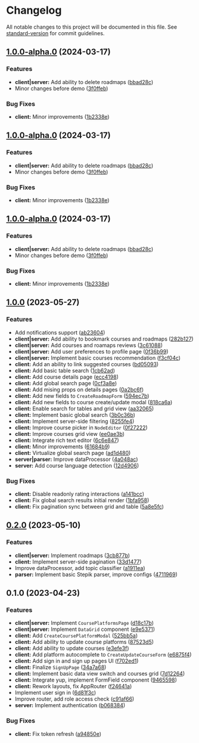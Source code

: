 # Changelog

All notable changes to this project will be documented in this file. See [standard-version](https://github.com/conventional-changelog/standard-version) for commit guidelines.

## [1.0.0-alpha.0](https://github.com/FloydanTheBeast/diploma/compare/v1.0.0...v1.0.0-alpha.0) (2024-03-17)


### Features

* **client|server:** Add ability to delete roadmaps ([bbad28c](https://github.com/FloydanTheBeast/diploma/commit/bbad28cdea534d8785ad5f1e0dae70414e7267d7))
* Minor changes before demo ([3f0ffeb](https://github.com/FloydanTheBeast/diploma/commit/3f0ffeb067f070d8a91ba7ae87d6c99c666f0c64))


### Bug Fixes

* **client:** Minor improvements ([1b2338e](https://github.com/FloydanTheBeast/diploma/commit/1b2338e049208f8732a5e3ab2671fc2a0aba201b))

## [1.0.0-alpha.0](https://github.com/FloydanTheBeast/diploma/compare/v1.0.0...v1.0.0-alpha.0) (2024-03-17)


### Features

* **client|server:** Add ability to delete roadmaps ([bbad28c](https://github.com/FloydanTheBeast/diploma/commit/bbad28cdea534d8785ad5f1e0dae70414e7267d7))
* Minor changes before demo ([3f0ffeb](https://github.com/FloydanTheBeast/diploma/commit/3f0ffeb067f070d8a91ba7ae87d6c99c666f0c64))


### Bug Fixes

* **client:** Minor improvements ([1b2338e](https://github.com/FloydanTheBeast/diploma/commit/1b2338e049208f8732a5e3ab2671fc2a0aba201b))

## [1.0.0-alpha.0](https://github.com/FloydanTheBeast/diploma/compare/v1.0.0...v1.0.0-alpha.0) (2024-03-17)


### Features

* **client|server:** Add ability to delete roadmaps ([bbad28c](https://github.com/FloydanTheBeast/diploma/commit/bbad28cdea534d8785ad5f1e0dae70414e7267d7))
* Minor changes before demo ([3f0ffeb](https://github.com/FloydanTheBeast/diploma/commit/3f0ffeb067f070d8a91ba7ae87d6c99c666f0c64))


### Bug Fixes

* **client:** Minor improvements ([1b2338e](https://github.com/FloydanTheBeast/diploma/commit/1b2338e049208f8732a5e3ab2671fc2a0aba201b))

## [1.0.0](https://github.com/FloydanTheBeast/diploma/compare/v0.2.0...v1.0.0) (2023-05-27)


### Features

* Add notifications support ([ab23604](https://github.com/FloydanTheBeast/diploma/commit/ab236048745f5e3aed049ae1693c1ab444e9295e))
* **client|server:** Add ability to bookmark courses and roadmaps ([282b127](https://github.com/FloydanTheBeast/diploma/commit/282b127468825e26799df18b472e631d45b07ed9))
* **client|server:** Add courses and roamaps reviews ([3c61088](https://github.com/FloydanTheBeast/diploma/commit/3c61088b32b8752d6754e2592eb9c0b800e625aa))
* **client|server:** Add user preferences to profile page ([0f36b99](https://github.com/FloydanTheBeast/diploma/commit/0f36b994101ba9dcf4db3d5035955ab3342fc1f4))
* **client|server:** Implement basic courses recommendation ([f3cf04c](https://github.com/FloydanTheBeast/diploma/commit/f3cf04c16ee174f81376a0512f33fdc69be22dd5))
* **client:** Add an ability to link suggested courses ([bd05093](https://github.com/FloydanTheBeast/diploma/commit/bd05093580c71fac86a5b1b0632af230b0b4c6d1))
* **client:** Add basic table search ([1cb62ad](https://github.com/FloydanTheBeast/diploma/commit/1cb62ada0c05001788784c96c99df185546d1c17))
* **client:** Add course details page ([ecc4198](https://github.com/FloydanTheBeast/diploma/commit/ecc4198dea22de5a8133799977f1ac31a4b75347))
* **client:** Add global search page ([0cf3a8e](https://github.com/FloydanTheBeast/diploma/commit/0cf3a8e0acff4fd04732c2ff47237da3a23da23f))
* **client:** Add mising props on details pages ([0a2bc6f](https://github.com/FloydanTheBeast/diploma/commit/0a2bc6fd422c59ce0484296c11f4ff802a7916a9))
* **client:** Add new fields to `CreateRoadmapForm` ([594ec7b](https://github.com/FloydanTheBeast/diploma/commit/594ec7b3c34b36cc2860db3a7c9623d729ca84fc))
* **client:** Add new fields to course create/update modal ([818ca6a](https://github.com/FloydanTheBeast/diploma/commit/818ca6a039db5e6bf9834785bd9d282b4b82c31e))
* **client:** Enable search for tables and grid view ([aa32065](https://github.com/FloydanTheBeast/diploma/commit/aa32065f2cbb32da9a55037d1ed6b5e202923421))
* **client:** Implement basic global search ([3b0c36b](https://github.com/FloydanTheBeast/diploma/commit/3b0c36b6a6f198cc842694e25124e7900122d50e))
* **client:** Implement server-side filtering ([8255fe4](https://github.com/FloydanTheBeast/diploma/commit/8255fe4d8fd4fe61d7646f28b7100b40a3deffe1))
* **client:** Improve course picker in `NodeEditor` ([0f27222](https://github.com/FloydanTheBeast/diploma/commit/0f2722273402022ede90fbf274691de81318660c))
* **client:** Improve courses grid view ([ee0ae3b](https://github.com/FloydanTheBeast/diploma/commit/ee0ae3bb55cdeee868ca818c5a1ec65ab613d9fb))
* **client:** Integrate rich text editor ([6c6e847](https://github.com/FloydanTheBeast/diploma/commit/6c6e847e191bd6f7e719ff2a6571bd48491bf6c5))
* **client:** Minor improvements ([61684b9](https://github.com/FloydanTheBeast/diploma/commit/61684b9220a902be461f45e1ba262d4c22572e4e))
* **client:** Virtualize global search page ([ad1d480](https://github.com/FloydanTheBeast/diploma/commit/ad1d480a2dccafaa60f0d44fc5ec580bea2944cf))
* **server|parser:** Improve dataProcessor ([4a048ac](https://github.com/FloydanTheBeast/diploma/commit/4a048acbe7d3c77996ce6a052838172e976b1573))
* **server:** Add course language detection ([12d4906](https://github.com/FloydanTheBeast/diploma/commit/12d4906d6dc552d85d9a69c5a3f87d31673860cb))


### Bug Fixes

* **client:** Disable readonly rating interactions ([a141bcc](https://github.com/FloydanTheBeast/diploma/commit/a141bcc779edd61545eb1dd831ee1cb1203edc21))
* **client:** Fix global search results initial render ([1bfa958](https://github.com/FloydanTheBeast/diploma/commit/1bfa9583e3d0ddb35872c94e38db48f3bb82d9bd))
* **client:** Fix pagination sync between grid and table ([5a8e5fc](https://github.com/FloydanTheBeast/diploma/commit/5a8e5fc6ed2a9da0dbdf19961eddda768a49dc3a))

## [0.2.0](https://github.com/FloydanTheBeast/diploma/compare/v0.1.0...v0.2.0) (2023-05-10)


### Features

* **client|server:** Implement roadmaps ([3cb877b](https://github.com/FloydanTheBeast/diploma/commit/3cb877b3c9179324114701b01f385523463a2b90))
* **client:** Implement server-side pagination ([33d1477](https://github.com/FloydanTheBeast/diploma/commit/33d1477cfee8237ea5692b1dc4ea1f2bdd6a795d))
* Improve dataProcessor, add topic classifier ([a1911ea](https://github.com/FloydanTheBeast/diploma/commit/a1911ea436bd90c6d46042b853650aa50b23dc65))
* **parser:** Implement basic Stepik parser, improve configs ([4711969](https://github.com/FloydanTheBeast/diploma/commit/4711969cd179cf97ba3b06ea3556f617bfd554a3))

## 0.1.0 (2023-04-23)

### Features

- **client|server:** Implement `CoursePlatformsPage` ([d18c17b](https://github.com/FloydanTheBeast/diploma/commit/d18c17b2cd02d14189f92c74aabc1bfd1446d616))
- **client|server:** Implement `DataGrid` component ([e9e5371](https://github.com/FloydanTheBeast/diploma/commit/e9e5371c2b0ec20f4981dd25a90771e34c089d31))
- **client:** Add `CreateCoursePlatformModal` ([525bb5a](https://github.com/FloydanTheBeast/diploma/commit/525bb5ab6e89bc2358df216ff2c768a9eaa0f66b))
- **client:** Add ability to update course platforms ([87523d5](https://github.com/FloydanTheBeast/diploma/commit/87523d5c114ff79dfe534ee57dd03de8283751ad))
- **client:** Add ability to update courses ([e3efe3f](https://github.com/FloydanTheBeast/diploma/commit/e3efe3fcf30ad654121015eb49167a961738ac9a))
- **client:** Add platform autocomplete to `CreateUpdateCourseForm` ([e6875f4](https://github.com/FloydanTheBeast/diploma/commit/e6875f466372b1b7c8e38887e897806d1f6410b0))
- **client:** Add sign in and sign up pages UI ([f702ed1](https://github.com/FloydanTheBeast/diploma/commit/f702ed11eb07032bcc34327d3635ab84c86860f6))
- **client:** Finalize `SignUpPage` ([34a7a68](https://github.com/FloydanTheBeast/diploma/commit/34a7a68d292297e27d0ffc8f1b5fdcafb39e485a))
- **client:** Implement basic data view switch and courses grid ([7d12264](https://github.com/FloydanTheBeast/diploma/commit/7d122641d7b02ef56cc9192dfcbd299f302c8547))
- **client:** Integrate yup, implement FormField component ([9465598](https://github.com/FloydanTheBeast/diploma/commit/94655989670184ecfbdf4b523c0362f66e9e5aa4))
- **client:** Rework layouts, fix AppRouter ([f24641a](https://github.com/FloydanTheBeast/diploma/commit/f24641aabc4983fc809cd759574b8642ccb4bab7))
- Implement user sign in ([6d81f3c](https://github.com/FloydanTheBeast/diploma/commit/6d81f3cca60dfbaaa9668139488f6aa9de5f7354))
- Improve router, add role access check ([c91af66](https://github.com/FloydanTheBeast/diploma/commit/c91af663f2fc525652693ad9057cc56e8874e595))
- **server:** Implement authentication ([b068384](https://github.com/FloydanTheBeast/diploma/commit/b068384d5667d78343bb4380edac71ee24f76054))

### Bug Fixes

- **client:** Fix token refresh ([a94850e](https://github.com/FloydanTheBeast/diploma/commit/a94850edcd3306784727b7ba33b34e9195202c0a))
